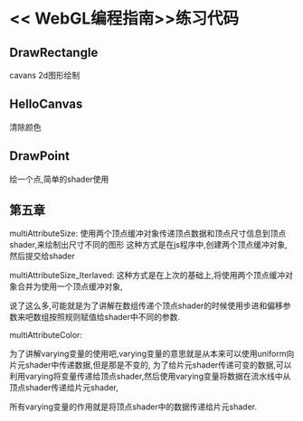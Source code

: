 # << WebGL编程指南>>练习代码

## DrawRectangle
cavans 2d图形绘制

## HelloCanvas
清除颜色

## DrawPoint
绘一个点,简单的shader使用


## 第五章

multiAttributeSize:
使用两个顶点缓冲对象传递顶点数据和顶点尺寸信息到顶点shader,来绘制出尺寸不同的图形
这种方式是在js程序中,创建两个顶点缓冲对象,然后提交给shader

multiAttributeSize_Iterlaved:
这种方式是在上次的基础上,将使用两个顶点缓冲对象合并为使用一个顶点缓冲对象,

说了这么多,可能就是为了讲解在数组传递个顶点shader的时候使用步进和偏移参数来吧数组按照规则赋值给shader中不同的参数.


multiAttributeColor:

为了讲解varying变量的使用吧,varying变量的意思就是从本来可以使用uniform向片元shader中传递数据,但是那是不变的,
为了给片元shader传递可变的数据,可以利用varying将变量传递给顶点shader,然后使用varying变量将数据在流水线中从顶点shader传递给片元shader,

所有varying变量的作用就是将顶点shader中的数据传递给片元shader.

